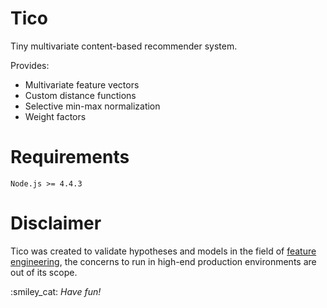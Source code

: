 # Tico

Tiny multivariate content-based recommender system.

Provides:

 * Multivariate feature vectors
 * Custom distance functions
 * Selective min-max normalization
 * Weight factors

# Requirements

`Node.js >= 4.4.3`

# Disclaimer

Tico was created to validate hypotheses and models in the field of 
[feature engineering](https://en.wikipedia.org/wiki/Feature_engineering),
the concerns to run in high-end production environments are out of its scope.

:smiley\_cat: _Have fun!_
